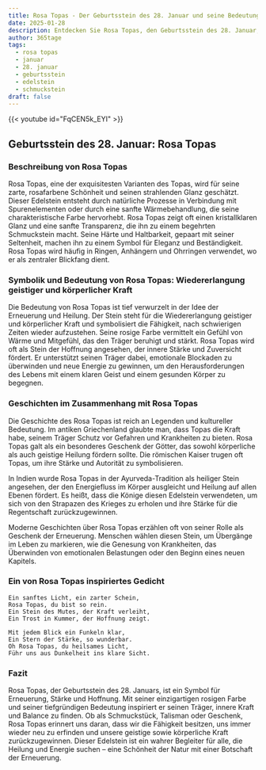 ```yaml
---
title: Rosa Topas - Der Geburtsstein des 28. Januar und seine Bedeutung
date: 2025-01-28
description: Entdecken Sie Rosa Topas, den Geburtsstein des 28. Januar, der Wiedererlangung geistiger und körperlicher Kraft symbolisiert. Seine Symbolik und Geschichte werden Sie inspirieren.
author: 365tage
tags:
  - rosa topas
  - januar
  - 28. januar
  - geburtsstein
  - edelstein
  - schmuckstein
draft: false
---
```


{{< youtube id="FqCEN5k_EYI" >}}

## Geburtsstein des 28. Januar: Rosa Topas

### Beschreibung von Rosa Topas

Rosa Topas, eine der exquisitesten Varianten des Topas, wird für seine zarte, rosafarbene Schönheit und seinen strahlenden Glanz geschätzt. Dieser Edelstein entsteht durch natürliche Prozesse in Verbindung mit Spurenelementen oder durch eine sanfte Wärmebehandlung, die seine charakteristische Farbe hervorhebt. Rosa Topas zeigt oft einen kristallklaren Glanz und eine sanfte Transparenz, die ihn zu einem begehrten Schmuckstein macht. Seine Härte und Haltbarkeit, gepaart mit seiner Seltenheit, machen ihn zu einem Symbol für Eleganz und Beständigkeit. Rosa Topas wird häufig in Ringen, Anhängern und Ohrringen verwendet, wo er als zentraler Blickfang dient.

### Symbolik und Bedeutung von Rosa Topas: Wiedererlangung geistiger und körperlicher Kraft

Die Bedeutung von Rosa Topas ist tief verwurzelt in der Idee der Erneuerung und Heilung. Der Stein steht für die Wiedererlangung geistiger und körperlicher Kraft und symbolisiert die Fähigkeit, nach schwierigen Zeiten wieder aufzustehen. Seine rosige Farbe vermittelt ein Gefühl von Wärme und Mitgefühl, das den Träger beruhigt und stärkt. Rosa Topas wird oft als Stein der Hoffnung angesehen, der innere Stärke und Zuversicht fördert. Er unterstützt seinen Träger dabei, emotionale Blockaden zu überwinden und neue Energie zu gewinnen, um den Herausforderungen des Lebens mit einem klaren Geist und einem gesunden Körper zu begegnen.

### Geschichten im Zusammenhang mit Rosa Topas

Die Geschichte des Rosa Topas ist reich an Legenden und kultureller Bedeutung. Im antiken Griechenland glaubte man, dass Topas die Kraft habe, seinem Träger Schutz vor Gefahren und Krankheiten zu bieten. Rosa Topas galt als ein besonderes Geschenk der Götter, das sowohl körperliche als auch geistige Heilung fördern sollte. Die römischen Kaiser trugen oft Topas, um ihre Stärke und Autorität zu symbolisieren.

In Indien wurde Rosa Topas in der Ayurveda-Tradition als heiliger Stein angesehen, der den Energiefluss im Körper ausgleicht und Heilung auf allen Ebenen fördert. Es heißt, dass die Könige diesen Edelstein verwendeten, um sich von den Strapazen des Krieges zu erholen und ihre Stärke für die Regentschaft zurückzugewinnen.

Moderne Geschichten über Rosa Topas erzählen oft von seiner Rolle als Geschenk der Erneuerung. Menschen wählen diesen Stein, um Übergänge im Leben zu markieren, wie die Genesung von Krankheiten, das Überwinden von emotionalen Belastungen oder den Beginn eines neuen Kapitels.

### Ein von Rosa Topas inspiriertes Gedicht

```
Ein sanftes Licht, ein zarter Schein,  
Rosa Topas, du bist so rein.  
Ein Stein des Mutes, der Kraft verleiht,  
Ein Trost in Kummer, der Hoffnung zeigt.  

Mit jedem Blick ein Funkeln klar,  
Ein Stern der Stärke, so wunderbar.  
Oh Rosa Topas, du heilsames Licht,  
Führ uns aus Dunkelheit ins klare Sicht.  
```

### Fazit

Rosa Topas, der Geburtsstein des 28. Januars, ist ein Symbol für Erneuerung, Stärke und Hoffnung. Mit seiner einzigartigen rosigen Farbe und seiner tiefgründigen Bedeutung inspiriert er seinen Träger, innere Kraft und Balance zu finden. Ob als Schmuckstück, Talisman oder Geschenk, Rosa Topas erinnert uns daran, dass wir die Fähigkeit besitzen, uns immer wieder neu zu erfinden und unsere geistige sowie körperliche Kraft zurückzugewinnen. Dieser Edelstein ist ein wahrer Begleiter für alle, die Heilung und Energie suchen – eine Schönheit der Natur mit einer Botschaft der Erneuerung.